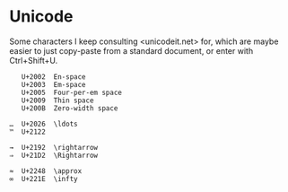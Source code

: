 Unicode
=======

Some characters I keep consulting <unicodeit.net> for, which are maybe easier to
just copy-paste from a standard document, or enter with Ctrl+Shift+U.

       U+2002  En-space
       U+2003  Em-space
       U+2005  Four-per-em space
       U+2009  Thin space
       U+200B  Zero-width space

    …  U+2026  \ldots
    ™  U+2122

    →  U+2192  \rightarrow
    ⇒  U+21D2  \Rightarrow

    ≈  U+2248  \approx
    ∞  U+221E  \infty
